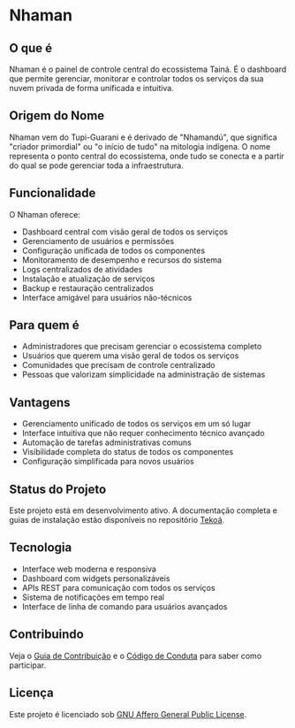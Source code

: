 # Nhaman

## O que é

Nhaman é o painel de controle central do ecossistema Tainá. É o dashboard que permite gerenciar, monitorar e controlar todos os serviços da sua nuvem privada de forma unificada e intuitiva.

## Origem do Nome

Nhaman vem do Tupi-Guarani e é derivado de "Nhamandú", que significa "criador primordial" ou "o início de tudo" na mitologia indígena. O nome representa o ponto central do ecossistema, onde tudo se conecta e a partir do qual se pode gerenciar toda a infraestrutura.

## Funcionalidade

O Nhaman oferece:

- Dashboard central com visão geral de todos os serviços
- Gerenciamento de usuários e permissões
- Configuração unificada de todos os componentes
- Monitoramento de desempenho e recursos do sistema
- Logs centralizados de atividades
- Instalação e atualização de serviços
- Backup e restauração centralizados
- Interface amigável para usuários não-técnicos

## Para quem é

- Administradores que precisam gerenciar o ecossistema completo
- Usuários que querem uma visão geral de todos os serviços
- Comunidades que precisam de controle centralizado
- Pessoas que valorizam simplicidade na administração de sistemas

## Vantagens

- Gerenciamento unificado de todos os serviços em um só lugar
- Interface intuitiva que não requer conhecimento técnico avançado
- Automação de tarefas administrativas comuns
- Visibilidade completa do status de todos os componentes
- Configuração simplificada para novos usuários

## Status do Projeto

Este projeto está em desenvolvimento ativo. A documentação completa e guias de instalação estão disponíveis no repositório [Tekoá](https://github.com/taina-labs/tekoa).

## Tecnologia

- Interface web moderna e responsiva
- Dashboard com widgets personalizáveis
- APIs REST para comunicação com todos os serviços
- Sistema de notificações em tempo real
- Interface de linha de comando para usuários avançados

## Contribuindo

Veja o [Guia de Contribuição](https://github.com/taina-labs/tekoa/blob/main/CONTRIBUTING.md) e o [Código de Conduta](https://github.com/taina-labs/tekoa/blob/main/CODE_OF_CONDUCT.md) para saber como participar.

## Licença

Este projeto é licenciado sob [GNU Affero General Public License](LICENSE).
